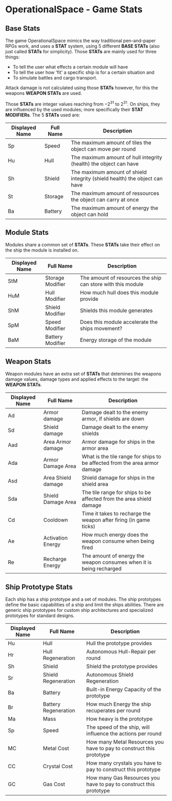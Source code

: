 # OperationalSpace - Game Stats
## Base Stats
The game OperationalSpace mimics the way traditional pen-and-paper RPGs work, and uses a **STAT** system, using 5 different **BASE STATs**
(also just called **STATs** for simplicity).
Those **STATs** are mainly used for three things:
- To tell the user what effects a certain module will have
- To tell the user how 'fit' a specific ship is for a certain situation and 
- To simulate battles and cargo transport.

Attack damage is not calculated using those **STATs** however, for this the weapons **WEAPON STATs** are used.

Those **STATs** are integer values reaching from $-2^{31}$ to $2^{31}$. On ships, they are influenced by the used modules; more specifically their **STAT MODIFIERs**.
The 5 **STATs** used are:

| Displayed Name | Full Name | Description |
| -------------- | --------- | ----------- |
| Sp             | Speed     | The maximum amount of tiles the object can move per round |
| Hu             | Hull      | The maximum amount of hull integrity (health) the object can have |
| Sh             | Shield    | The maximum amount of shield integrity (shield health) the object can have |
| St             | Storage   | The maximum amount of ressources the object can carry at once |
| Ba             | Battery   | The maximum amount of energy the object can hold |

## Module Stats
Modules share a common set of **STATs**. These **STATs** take their effect on the ship the module is installed on.

| Displayed Name | Full Name        | Description |
| -------------- | ---------------- | ----------- |
| StM            | Storage Modifier | The amount of resources the ship can store with this module |
| HuM            | Hull Modifier    | How much hull does this module provide |
| ShM            | Shield Modifier  | Shields this module generates |
| SpM            | Speed Modifier   | Does this module accelerate the ships movement? |
| BaM            | Battery Modifier | Energy storage of the module |
 
## Weapon Stats
Weapon modules have an extra set of **STATs** that detemines the weapons damage values, damage types and applied effects to the target: the **WEAPON STATs**.

| Displayed Name | Full Name          | Description |
| -------------- | ------------------ | ----------- |
| Ad             | Armor damage       | Damage dealt to the enemy armor, if shields are down |
| Sd             | Shield damage      | Damage dealt to the enemy shields |
| Aad            | Area Armor damage  | Armor damage for ships in the armor area |
| Ada            | Armor Damage Area  | What is the tile range for ships to be affected from the area armor damage |
| Asd            | Area Shield damage | Shield damage for ships in the shield area |
| Sda            | Shield Damage Area | The tile range for ships to be affected from the area shield damage |
| Cd             | Cooldown           | Time it takes to recharge the weapon after firing (in game ticks) |
| Ae             | Activation Energy  | How much energy does the weapon consume when being fired |
| Re             | Recharge Energy    | The amount of energy the weapon consumes when it is being recharged |

## Ship Prototype Stats
Each ship has a ship prototype and a set of modules.
The ship prototypes define the basic capabilities of a ship and limit the ships abilities.
There are generic ship prototypes for custom ship architectures and specialized prototypes for standard designs.

| Displayed Name | Full Name            | Description
| -------------- | -------------------- | ---------- |
| Hu             | Hull                 | Hull the prototype provides |
| Hr             | Hull Regeneration    | Autonomous Hull-Repair per round |
| Sh             | Shield               | Shield the prototype provides |
| Sr             | Shield Regeneration  | Autonomous Shield Regeneration |
| Ba             | Battery              | Built-in Energy Capacity of the prototype |
| Br             | Battery Regeneration | How much Energy the ship recuperates per round |
| Ma             | Mass                 | How heavy is the prototype |
| Sp             | Speed                | The speed of the ship, will influence the actions per round |
| MC             | Metal Cost           | How many Metal Resources you have to pay to construct this prototype |
| CC             | Crystal Cost         | How many crystals you have to pay to construct this prototype |
| GC             | Gas Cost             | How many Gas Resources you have to pay to construct this prototype |
